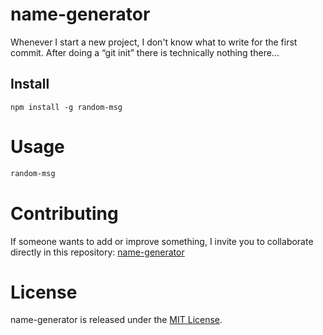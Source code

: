 # name-generator

Whenever I start a new project, I don't know what to write for the first commit. After doing a “git init” there is technically nothing there...

## Install

```npm
npm install -g random-msg
```

# Usage

```bash
random-msg
```

# Contributing

If someone wants to add or improve something, I invite you to collaborate directly in this repository: [name-generator](https://github.com/adonyssantos/name-generator-package)

# License

name-generator is released under the [MIT License](https://opensource.org/licenses/MIT).
